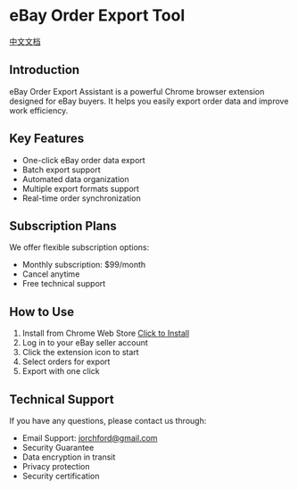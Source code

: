 
# eBay Order Export Tool

[中文文档](README_CN.md)

## Introduction

eBay Order Export Assistant is a powerful Chrome browser extension designed for eBay buyers. It helps you easily export order data and improve work efficiency.

## Key Features

- One-click eBay order data export
- Batch export support
- Automated data organization
- Multiple export formats support
- Real-time order synchronization

## Subscription Plans

We offer flexible subscription options:

- Monthly subscription: $99/month
- Cancel anytime
- Free technical support

## How to Use

1. Install from Chrome Web Store [Click to Install](https://chromewebstore.google.com/detail/ebay-order-export-tool/kifpnlnbboicjkfpicbjegifohgkfbho)
2. Log in to your eBay seller account
3. Click the extension icon to start
4. Select orders for export
5. Export with one click

## Technical Support

If you have any questions, please contact us through:

- Email Support: jorchford@gmail.com
- Security Guarantee
- Data encryption in transit
- Privacy protection
- Security certification
